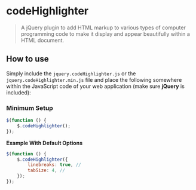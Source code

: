 # codeHighlighter
> A jQuery plugin to add HTML markup to various types of computer programming code to make it display and appear beautifully within a HTML document.

## How to use

Simply include the `jquery.codeHighlighter.js` or the `jquery.codeHighlighter.min.js` file and place the following somewhere within the JavaScript code of your web application (make sure **jQuery** is included):

### Minimum Setup

```js
$(function () {
    $.codeHighlighter();
});
```

**Example With Default Options**

```js
$(function () {
    $.codeHighlighter({
        linebreaks: true, // 
        tabSize: 4, //
    });
});
```